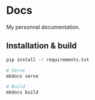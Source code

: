 # Docs

My personnal documentation.

## Installation & build

```bash
pip install -r requirements.txt

# Serve
mkdocs serve

# Build
mkdocs build
```
